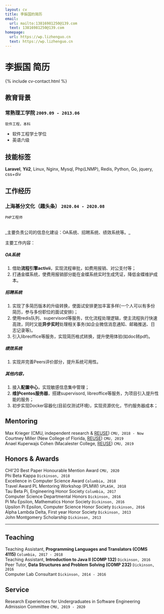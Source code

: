 ```yaml
---
layout: cv
title: 李振国的简历
email:
  url: mailto:13816981250@139.com
  text: 13816981250@139.com
homepage:
  url: https://wp.lizhenguo.cn
  text: https://wp.lizhenguo.cn
---
```


# 李振国 **简历**

<!--
include contact information from the front matter
Supported arguments:
    - homepage: url, text
    - phone
    - email
-->

{% include cv-contact.html %}

## 教育背景

### **常熟理工学院** `2009.09 - 2013.06`

```
软件工程，本科
```

- 软件工程学士学位
- 英语六级

## 技能标签

**Laravel**, **Yii2**,  Linux, Nginx, Mysql, Php(LNMP), Redis, Python, Go, jquery, css+div

## 工作经历

### **上海基分文化（趣头条）**   `2020.04 - 2020.08` 

```
PHP工程师
```
<br>
_主要负责公司的信息化建设：OA系统、招聘系统、绩效系统等。_
<br>

主要工作内容：
##### OA系统
1. 借助**流程引擎activii**，实现流程审批，如费用报销、对公支付等；
2. 打通金蝶系统，使费用报销部分能在金蝶系统实时生成凭证，降低金蝶维护成本。

##### 招聘系统
1. 实现了多简历版本的升级转换，使面试安排更加丰富多样(一个人可以有多份简历，参与多份职位的面试安排)；
2. 使用redis队列、supervisord等服务，优化流程处理逻辑，使主流程执行快速高效，同时又能**异步实时**处理相关事务(如企业微信消息通知、邮箱推送、日志记录等)。
3. 引入libreoffice等服务，实现简历格式转换，提升使用体验(如doc转pdf)。


##### 绩效系统
1. 实现并完善Peers评价部分，提升系统可用性。

##### 其他内容，
1. 接入**配置中心**，实现敏感信息集中管理；
2. **维护centos服务器**，搭建supervisord, libreoffice等服务，为项目引入提升性能的服务；
3. 初步实现Docker容器化(目前仅测试环境)，实现资源优化，节约服务器成本；


## Mentoring

Max Krieger (CMU, independent research & [REUSE](https://www.cmu.edu/scs/isr/reuse/)) `CMU, 2018 - Now` <br>
Courtney Miller (New College of Florida, [REUSE](https://www.cmu.edu/scs/isr/reuse/)) `CMU, 2019` <br>
Anael Kuperwajs Cohen (Macalester College, [REUSE](https://www.cmu.edu/scs/isr/reuse/)) `CMU, 2019` <br>

## Honors & Awards

CHI'20 Best Paper Honourable Mention Award `CMU, 2020` <br>
Phi Beta Kappa `Dickinson, 2018` <br>
Excellence in Computer Science Award `Columbia, 2018` <br>
Travel Award PL Mentoring Workshop (PLMW) `SPLASH, 2018` <br>
Tau Beta Pi, Engineering Honor Society `Columbia, 2017` <br>
Computer Science Departmental Honors `Dickinson, 2016` <br>
Pi Mu Epsilon, Mathematics Honor Society `Dickinson, 2016` <br>
Upsilon Pi Epsilon, Computer Science Honor Society `Dickinson, 2016` <br>
Alpha Lambda Delta, First year Honor Society `Dickinson, 2013`<br>
John Montgomery Scholarship `Dickinson, 2013` <br>

---

## Teaching

Teaching Assistant, **Programming Languages and Translators (COMS 4115)** `Columbia, 2017 - 2018` <br>
Teaching Assistant, **Introduction to Java II (COMP 132)** `Dickinson, 2016` <br>
Peer Tutor, **Data Structures and Problem Solving (COMP 232)** `Dickinson, 2016` <br>
Computer Lab Consultant `Dickinson, 2014 - 2016` <br>


## Service

Research Experiences for Undergraduates in Software Engineering Admission Committee `CMU, 2019 - 2020`

<!-- ### Footer

Last updated: May 2013 -->

